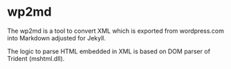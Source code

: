 # wp2md

The wp2md is a tool to convert XML which is exported from wordpress.com into Markdown adjusted for Jekyll.

The logic to parse HTML embedded in XML is based on DOM parser of Trident (mshtml.dll).
